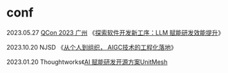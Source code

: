 # conf

2023.05.27 [QCon 2023 广州](https://qcon.infoq.cn/2023/guangzhou/presentation/5319) 《[探索软件开发新工序：LLM 赋能研发效能提升](./llm-with-devops.pdf)》

2023.10.20 NJSD 《[从个人到组织， AIGC技术的工程化落地](./NJSD-%E4%BB%8E%E4%B8%AA%E4%BA%BA%E5%88%B0%E7%BB%84%E7%BB%87%EF%BC%8C%20AIGC%E6%8A%80%E6%9C%AF%E7%9A%84%E5%B7%A5%E7%A8%8B%E5%8C%96%E8%90%BD%E5%9C%B0.pdf)》

2023.01.20 Thoughtworks《[AI 赋能研发开源方案UnitMesh](./unitmesh.pdf)
